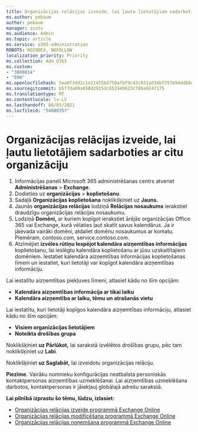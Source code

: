 ```yaml
---
title: Organizācijas relācijas izveide, lai ļautu lietotājiem sadarboties ar citu organizāciju
ms.author: pebaum
author: pebaum
manager: scotv
ms.audience: Admin
ms.topic: article
ms.service: o365-administration
ROBOTS: NOINDEX, NOFOLLOW
localization_priority: Priority
ms.collection: Adm_O365
ms.custom:
- "3800014"
- "898"
ms.openlocfilehash: 5ea0f3dd2c1e21455b4750afbf9c43c931ad34bf357e94dd604ffe5bcdd2fa64
ms.sourcegitcommit: b5f7da89a650d2915dc652449623c78be6247175
ms.translationtype: MT
ms.contentlocale: lv-LV
ms.lasthandoff: 08/05/2021
ms.locfileid: "54080357"
---
```

# <a name="create-an-organization-relationship-to-allow-your-users-to-collaborate-with-another-organization"></a>Organizācijas relācijas izveide, lai ļautu lietotājiem sadarboties ar citu organizāciju

1. Informācijas panelī Microsoft 365 administrēšanas centrs atveriet **Administrēšanas**  >  **Exchange**.
2. Dodieties uz **organizācijas**  >  **koplietošanu**.
3. Sadaļā **Organizācijas koplietošana** noklikšķiniet uz **Jauns.**
4. Jaunās **organizācijas relācijas** lodziņā **Relācijas nosaukums** ierakstiet draudzīgu organizācijas relācijas nosaukumu.
5. Lodziņā **Domēni,** ar kuriem kopīgot ierakstiet ārējās organizācijas Office 365 vai Exchange, kurā vēlaties ļaut skatīt savus kalendārus. Ja ir jāievada vairāki domēni, atdaliet domēnu nosaukumus ar komatu. Piemēram, contoso.com, service.contoso.com.
6. Atzīmējiet **izvēles rūtiņu Iespējot kalendāra aizņemtības informācijas** koplietošanu, lai ieslēgtu kalendāra koplietošanu ar jūsu uzskaitītajiem domēniem. Iestatiet kalendāra aizņemtības informācijas koplietošanas līmeni un iestatiet, kuri lietotāji var kopīgot kalendāra aizņemtības informāciju.  

Lai iestatītu aizņemtības piekļuves līmeni, atlasiet kādu no šīm opcijām:

- **Kalendāra aizņemtības informācija ar tikai laiku**
- **Kalendāra aizņemtība ar laiku, tēmu un atrašanās vietu**  

 Lai iestatītu, kuri lietotāji kopīgos kalendāra aizņemtības informāciju, atlasiet kādu no šīm opcijām:

- **Visiem organizācijas lietotājiem**
- **Noteikta drošības grupa**  

Noklikšķiniet **uz Pārlūkot,** lai sarakstā izvēlētos drošības grupu, pēc tam noklikšķiniet uz **Labi**.

Noklikšķiniet **uz Saglabāt,** lai izveidotu organizācijas relāciju.  

**Piezīme.** Vairāku nomnieku konfigurācijas neatbalsta personiskās kontaktpersonas aizņemtības uzmeklēšanai. Lai aizņemtības uzmeklēšana darbotos, kontaktpersonas ir jāiekļauj globālajā adrešu sarakstā.

**Lai pilnībā izprastu šo tēmu, lūdzu, izlasiet:**

- [Organizācijas relācijas izveide programmā Exchange Online](https://docs.microsoft.com/exchange/sharing/organization-relationships/create-an-organization-relationship)
- [Organizācijas relācijas modificēšana programmā Exchange Online](https://docs.microsoft.com/exchange/sharing/organization-relationships/modify-an-organization-relationship)
- [Organizācijas relācijas noņemšana programmā Exchange Online](https://docs.microsoft.com/exchange/sharing/organization-relationships/remove-an-organization-relationship)
